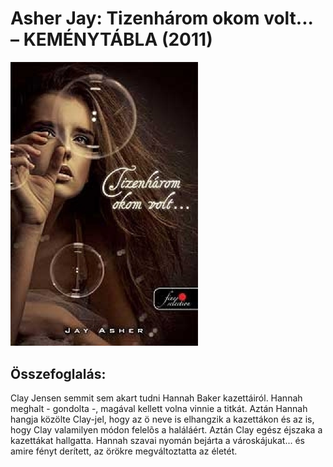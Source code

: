 # <a name="id_786">Asher Jay: Tizenhárom okom volt... – KEMÉNYTÁBLA (2011)</a>
<img src="https://github.com/BercziSandor/calibre_lib/raw/main/Asher%20Jay/Tizenharom%20okom%20volt_.%20-%20KEMENYTABL%20%28786%29/cover.jpg" alt="cover" width="300"/>

## Összefoglalás:
<p class="description">Clay Jensen semmit sem akart tudni Hannah Baker kazettáiról. Hannah meghalt - gondolta -, magával kellett volna vinnie a titkát. Aztán Hannah hangja közölte Clay-jel, hogy az ö neve is elhangzik a kazettákon és az is, hogy Clay valamilyen módon felelõs a haláláért. Aztán Clay egész éjszaka a kazettákat hallgatta. Hannah szavai nyomán bejárta a városkájukat... és amire fényt derített, az örökre megváltoztatta az életét.</p>

